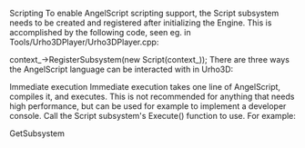 Scripting
To enable AngelScript scripting support, the Script subsystem needs to be created and registered after initializing the Engine. This is accomplished by the following code, seen eg. in Tools/Urho3DPlayer/Urho3DPlayer.cpp:

context_->RegisterSubsystem(new Script(context_));
There are three ways the AngelScript language can be interacted with in Urho3D:

Immediate execution
Immediate execution takes one line of AngelScript, compiles it, and executes. This is not recommended for anything that needs high performance, but can be used for example to implement a developer console. Call the Script subsystem's Execute() function to use. For example:

GetSubsystem<Script>()->Execute("Print(\"Hello World!\");");
It may be useful to be able to access a specific scene or a script file while executing immediate script code. These can be set on the Script subsystem by calling SetDefaultScene() and SetDefaultScriptFile().

Calling a function from a script file
This requires a successfully loaded ScriptFile resource, whose Execute() function will be used. To identify the function to be called, its full declaration is needed. Parameters are passed in a VariantVector. For example:

ScriptFile* file = GetSubsystem<ResourceCache>()->GetResource<ScriptFile>("Scripts/MyScript.as");
VariantVector parameters;
parameters.Push(Variant(100)); // Add an int parameter
file->Execute("void MyFunction(int)", parameters); // Execute
Execute() also has an overload which takes a function pointer instead of querying by declaration. Using a pointer is naturally faster than a query, but also more risky: in case the ScriptFile resource is unloaded or reloaded, any function pointers will be invalidated.

Instantiating a script object
The component ScriptInstance can be used to instantiate a specific class from within a script file. After instantiation, the the script object can respond to scene updates, events and serialization much like a component written in C++ would do, if it has the appropriate methods implemented. For example:

ScriptInstance* instance = node->CreateComponent<ScriptInstance>();
instance->CreateObject(GetSubsystem<ResourceCache>()->GetResource<ScriptFile>("Scripts/MyClass.as"), "MyClass");
The class must implement the empty interface ScriptObject to make its base class statically known. This enables accessing any script object in the scene using ScriptInstance's GetScriptObject() function.

The following methods that implement the component behaviour will be checked for. None of them are required.

void Start()
void Stop()
void DelayedStart()
void Update(float)
void PostUpdate(float)
void FixedUpdate(float)
void FixedPostUpdate(float)
void Save(Serializer&)
void Load(Deserializer&)
void WriteNetworkUpdate(Serializer&)
void ReadNetworkUpdate(Deserializer&)
void ApplyAttributes()
void TransformChanged()
The update methods above correspond to the variable timestep scene update and post-update, and the fixed timestep physics world update and post-update. The application-wide update events are not handled by default.

The Start() and Stop() methods do not have direct counterparts in C++ components. Start() is called just after the script object has been created. Stop() is called just before the script object is destroyed. This happens when the ScriptInstance is destroyed, or if the script class is changed.

When a scene node hierarchy with script objects is instantiated (such as when loading a scene) any child nodes may not have been created yet when Start() is executed, and can thus not be relied upon for initialization. The DelayedStart() method can be used in this case instead: if defined, it is called immediately before any of the Update() calls.

TransformChanged() is called whenever the scene node transform changes, similar to C++ components' OnMarkedDirty() function.

Subscribing to events in script behaves differently depending on whether SubscribeToEvent() is called from a script object's method, or from a procedural script function. If called from an instantiated script object, the ScriptInstance becomes the event receiver on the C++ side, and calls the specified handler method when the event arrives. If called from a function, the ScriptFile will be the event receiver and the handler must be a free function in the same script file. The third case is if the event is subscribed to from a script object that does not belong to a ScriptInstance. In that case the ScriptFile will create a proxy C++ object on demand to be able to forward the event to the script object.

The script object's enabled state can be controlled through the SetEnabled() function. When disabled, the scripted update methods or event handlers will not be called. This can be used to reduce CPU load in a large or densely populated scene.

There are shortcut methods on the script side for creating and accessing a node's script object: node.CreateScriptObject() and node.GetScriptObject(). Alternatively, if the node has only one ScriptInstance, and a specific class is not needed, the node's scriptObject property can also be used. CreateScriptObject() takes the script file name (or alternatively, a ScriptFile object handle) and class name as parameters and creates a ScriptInstance component automatically, then creates the script object. For example:

ScriptObject@ object = node.CreateScriptObject("Scripts/MyClass.as", "MyClass");
Note that these are not actual Node member functions on the C++ side, as the Scene classes are not allowed to depend on scripting.

Script object serialization
After instantiation, the script object's public member variables that can be converted into Variant, and that don't begin with an underscore are automatically available as attributes of the ScriptInstance, and will be serialized. Node and Component handles are also converted into nodeID and componentID attributes automatically. Note: this automatic attribute mechanism means that a ScriptInstance's attribute list changes dynamically depending on the class that has been instantiated.

If the script object contains more complex data structures, you can also serialize and deserialize into a binary buffer manually by implementing the Load() and Save() methods.

Network replication of the script object variables must be handled manually by implementing WriteNetworkUpdate() and ReadNetworkUpdate() methods, that also write and read a binary buffer. These methods should write/read all replicated of variables of the object. Additionally, the ScriptInstance must be marked for network replication by calling MarkNetworkUpdate() whenever the replicated data changes. Because this replication mechanism can not sync per variable, but always sends the whole binary buffer if even one bit of the data changes, also consider using the automatically replicated node user variables.

Delayed method calls
Delayed method calls can be used in script objects to implement time-delayed actions. Use the DelayedExecute() function in script object code to add a method to be executed later. The parameters are the delay in seconds, repeat flag, the full declaration of the function, and optionally parameters, which must be placed in a Variant array. For example:

class Test : ScriptObject
{
    void Start()
    {
        Array<Variant> parameters;
        parameters.Push(Variant(100));
        DelayedExecute(1.0, false, "void Trigger(int)", parameters);
    }
    void Trigger(int parameter)
    {
        Print("Delayed function triggered with parameter " + parameter);
    }
}
Delayed method calls can be removed by full declaration using the ClearDelayedExecute() function. If an empty declaration (default) is given as parameter, all delayed calls are removed.

When a scene is saved/loaded, any pending delayed calls are also saved and restored properly.

The script API
Much of the Urho3D classes are exposed to scripts, however things that require low-level access or high performance (like direct vertex buffer access) are not. Also for scripting convenience some things have been changed from the C++ API:

The template array and string classes are exposed as Array<type> and String.
Public member variables are exposed without the underscore appended. For example x, y, z in Vector3.
Whenever only a single parameter is needed, setter and getter functions are replaced with properties. Such properties start with a lowercase letter. If an index parameter is needed, the property will be indexed. Indexed properties are in plural.
The element count property of arrays and other dynamic structures such as VariantMap and ResourceRefList is called "length", though the corresponding C++ function is usually Size().
Subsystems exist as global properties: time, fileSystem, log, cache, network, input, ui, audio, engine, graphics, renderer, script, console, debugHud.
Additional global properties exist for accessing the script object's node, the scene and the scene-wide components: node, scene, octree, physicsWorld, debugRenderer. When an object method is not executing, these are null. An exception: when the default scene for immediate execution has been set by calling SetDefaultScene(), it is always available as "scene".
The currently executing script object's ScriptInstance component is available through the global property self.
The currently executing script file is available through the global property scriptFile.
The first script object created to a node is available as its scriptObject property.
Printing raw output to the log is simply called Print(). The rest of the logging functions are accessed by calling log.Debug(), log.Info(), log.Warning() and log.Error().
Functions that would take a StringHash parameter usually take a string instead. For example sending events, requesting resources and accessing components.
Most of StringUtils have been exposed as methods of the string class. For example String.ToBool().
Template functions for getting components or resources by type are not supported. Instead automatic type casts are performed as necessary.
Check the automatically built Scripting API documentation for the exact function signatures. Note that the API documentation can be regenerated to the Urho3D log file by calling DumpAPI() function on the Script subsystem or by using ScriptCompiler tool.

Precompiling scripts to bytecode
Instead of compiling scripts from source on-the-fly during startup, they can also be precompiled to bytecode, then loaded. Use the ScriptCompiler utility for this. In this case the resource request has to be pointed to the compiled file, which by default has the .asc extension:

ScriptFile* file = GetSubsystem<ResourceCache>()->GetResource<ScriptFile>("Scripts/MyScript.asc");
Limitations
There are some complexities of the scripting system one has to watch out for:

During the execution of the script object's constructor, the object is not yet associated with the ScriptInstance, and therefore subscribing to events, adding delayed method calls, or trying to access the node or scene will fail. The use of the constructor is best reserved for initializing member variables only.
When the resource request for a particular ScriptFile is initially made, the script file and the files it includes are compiled into an AngelScript script module. Each script module has its own class hierarchy that is not usable from other script modules, unless the classes are declared shared. See AngelScript documentation for more details.
If a ScriptFile resource is reloaded, all the script objects created from it will be destroyed, then recreated. They will lose any stored state as their constructors and Start() methods will be run again. This is rarely useful when running an actual game, but may be helpful during development.
AngelScript modifications
The following changes have been made to AngelScript in Urho3D:

For performance reasons and to guarantee immediate removal of expired objects, AngelScript garbage collection has been disabled for script classes and the Array type. This has the downside that circular references will not be detected. Therefore, whenever you have object handles in your script, think of them as if they were C++ shared pointers and avoid creating circular references with them. For safety, consider using the value type WeakHandle, which is a WeakPtr<RefCounted> exposed to script and can be used to point to any engine object (but not to script objects.) An example of using WeakHandle:
WeakHandle rigidBodyWeak = node.CreateComponent("RigidBody");
RigidBody@ rigidBodyShared = rigidBodyWeak.Get(); // Is null if expired
Object handle assignment can be done without the @ symbol if the object in question does not support value assignment. All exposed Urho3D C++ classes that derive from RefCounted never support value assignment. For example, when assigning the Model and Material of a StaticModel component:
object.model = cache.GetResource("Model", "Models/Mushroom.mdl");
object.material = cache.GetResource("Material", "Materials/Mushroom.xml");
In unmodified AngelScript, this would have to be written as:

@object.model = cache.GetResource("Model", "Models/Mushroom.mdl");
@object.material = cache.GetResource("Material", "Materials/Mushroom.xml");